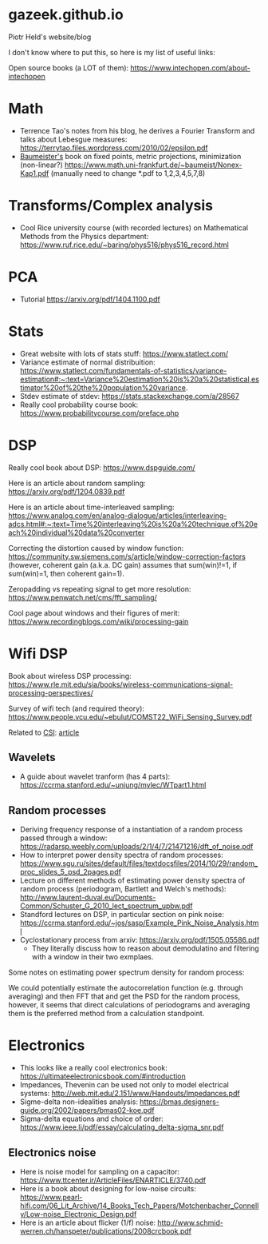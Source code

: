# gazeek.github.io
Piotr Held's  website/blog

I don't know where to put this, so here is my list of useful links:

Open source books (a LOT of them): https://www.intechopen.com/about-intechopen

# Math
* Terrence Tao's notes from his blog, he derives a Fourier Transform and talks about Lebesgue measures: https://terrytao.files.wordpress.com/2010/02/epsilon.pdf
* [Baumeister's](https://www.math.uni-frankfurt.de/~baumeist/) book on fixed points, metric projections, minimization (non-linear?) https://www.math.uni-frankfurt.de/~baumeist/Nonex-Kap1.pdf (manually need to change *.pdf to 1,2,3,4,5,7,8)


# Transforms/Complex analysis
* Cool Rice university course (with recorded lectures) on Mathematical Methods from the Physics department:
https://www.ruf.rice.edu/~baring/phys516/phys516_record.html

# PCA
* Tutorial https://arxiv.org/pdf/1404.1100.pdf

# Stats
* Great website with lots of stats stuff: https://www.statlect.com/
* Variance estimate of normal distribuition: https://www.statlect.com/fundamentals-of-statistics/variance-estimation#:~:text=Variance%20estimation%20is%20a%20statistical,estimator%20of%20the%20population%20variance.
* Stdev estimate of stdev: https://stats.stackexchange.com/a/28567
* Really cool probability course book: https://www.probabilitycourse.com/preface.php

# DSP
Really cool book about DSP: https://www.dspguide.com/

Here is an article about random sampling: https://arxiv.org/pdf/1204.0839.pdf

Here is an article about time-interleaved sampling: https://www.analog.com/en/analog-dialogue/articles/interleaving-adcs.html#:~:text=Time%20interleaving%20is%20a%20technique,of%20each%20individual%20data%20converter

Correcting the distortion caused by window function: https://community.sw.siemens.com/s/article/window-correction-factors
(however, coherent gain (a.k.a. DC gain) assumes that sum(win)!=1, if sum(win)=1, then coherent gain=1).

Zeropadding vs repeating signal to get more resolution: https://www.penwatch.net/cms/fft_sampling/

Cool page about windows and their figures of merit: https://www.recordingblogs.com/wiki/processing-gain

# Wifi DSP

Book about wireless DSP processing: https://www.rle.mit.edu/sia/books/wireless-communications-signal-processing-perspectives/

Survey of wifi tech (and required theory): https://www.people.vcu.edu/~ebulut/COMST22_WiFi_Sensing_Survey.pdf

Related to [CSI](https://en.wikipedia.org/wiki/Channel_state_information): [article](https://7fa7a724-a-62cb3a1a-s-sites.googlegroups.com/site/mdanishnisar/pubs/21_Robust_Channel_Est_Nisar_TSP_2010.pdf?attachauth=ANoY7cqzw5YcZj4oBRZHWPD6SUu4ZdjKmfpv89ch1vTEkTKc1ppFAWs690GM-ws7WSjUo5M2kyQJPA1pe-yt2sx8_lkuc7nQXIeDwZZbeFsUGtUQ2y3B5MWpv5IcyUwqwnHZYEY20SUSrm-5olD0-1Ijqqq1U9jvg1_qQ_T3x8--52-WxLwTF3f455xIF4fgzQVdO4vpndarl3kDYdATPbkznh23BKVk50VE9Rnj_nI2p-Vc2BwUeQT8mfs4bvvUVukpYrGAzFUi&attredirects=0)

## Wavelets
* A guide about wavelet tranform (has 4 parts): https://ccrma.stanford.edu/~unjung/mylec/WTpart1.html

## Random processes
* Deriving frequency response of a instantiation of a random process passed through a window: https://radarsp.weebly.com/uploads/2/1/4/7/21471216/dft_of_noise.pdf
* How to interpret power density spectra of random processes: https://www.sgu.ru/sites/default/files/textdocsfiles/2014/10/29/random_proc_slides_5_psd_2pages.pdf
* Lecture on different methods of estimating power density spectra of random process (periodogram, Bartlett and Welch's methods): http://www.laurent-duval.eu/Documents-Common/Schuster_G_2010_lect_spectrum_upbw.pdf
* Standford lectures on DSP, in particular section on pink noise: https://ccrma.stanford.edu/~jos/sasp/Example_Pink_Noise_Analysis.html
* Cyclostationary process from arxiv: https://arxiv.org/pdf/1505.05586.pdf
  - They literally discuss how to reason about demodulatino and filtering with a window in their two exmplaes.

Some notes on estimating power spectrum density for random process:

We could potentially estimate the autocorrelation function (e.g. through averaging) and then FFT that and get the PSD for the random process, however, it seems that direct calculations of periodograms and averaging them is the preferred method from a calculation standpoint.

# Electronics

* This looks like a really cool electronics book: https://ultimateelectronicsbook.com/#introduction
* Impedances, Thevenin can be used not only to model electrical systems: http://web.mit.edu/2.151/www/Handouts/Impedances.pdf
* Sigme-delta non-idealities analysis: https://bmas.designers-guide.org/2002/papers/bmas02-koe.pdf
* Sigma-delta equations and choice of order: https://www.ieee.li/pdf/essay/calculating_delta-sigma_snr.pdf

## Electronics noise

* Here is noise model for sampling on a capacitor: https://www.ttcenter.ir/ArticleFiles/ENARTICLE/3740.pdf
* Here is a book about designing for low-noise circuits: https://www.pearl-hifi.com/06_Lit_Archive/14_Books_Tech_Papers/Motchenbacher_Connelly/Low-noise_Electronic_Design.pdf
* Here is an article about flicker (1/f) noise: http://www.schmid-werren.ch/hanspeter/publications/2008crcbook.pdf
